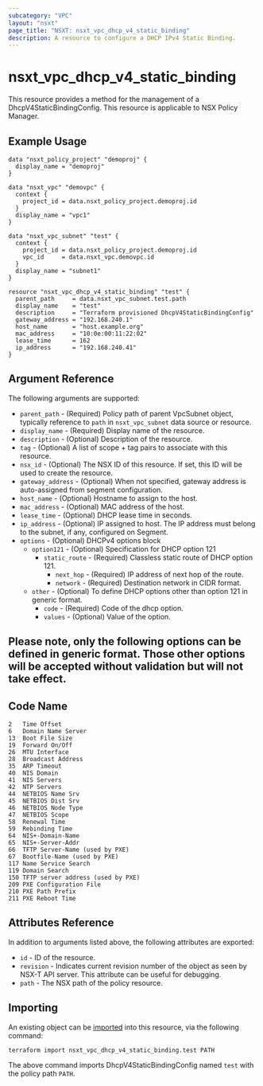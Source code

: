 ```yaml
---
subcategory: "VPC"
layout: "nsxt"
page_title: "NSXT: nsxt_vpc_dhcp_v4_static_binding"
description: A resource to configure a DHCP IPv4 Static Binding.
---
```


# nsxt_vpc_dhcp_v4_static_binding

This resource provides a method for the management of a DhcpV4StaticBindingConfig.
This resource is applicable to NSX Policy Manager.

## Example Usage

```hcl
data "nsxt_policy_project" "demoproj" {
  display_name = "demoproj"
}

data "nsxt_vpc" "demovpc" {
  context {
    project_id = data.nsxt_policy_project.demoproj.id
  }
  display_name = "vpc1"
}

data "nsxt_vpc_subnet" "test" {
  context {
    project_id = data.nsxt_policy_project.demoproj.id
    vpc_id     = data.nsxt_vpc.demovpc.id
  }
  display_name = "subnet1"
}

resource "nsxt_vpc_dhcp_v4_static_binding" "test" {
  parent_path     = data.nsxt_vpc_subnet.test.path
  display_name    = "test"
  description     = "Terraform provisioned DhcpV4StaticBindingConfig"
  gateway_address = "192.168.240.1"
  host_name       = "host.example.org"
  mac_address     = "10:0e:00:11:22:02"
  lease_time      = 162
  ip_address      = "192.168.240.41"
}
```

## Argument Reference

The following arguments are supported:

* `parent_path` - (Required) Policy path of parent VpcSubnet object, typically reference to `path` in `nsxt_vpc_subnet` data source or resource.
* `display_name` - (Required) Display name of the resource.
* `description` - (Optional) Description of the resource.
* `tag` - (Optional) A list of scope + tag pairs to associate with this resource.
* `nsx_id` - (Optional) The NSX ID of this resource. If set, this ID will be used to create the resource.
* `gateway_address` - (Optional) When not specified, gateway address is auto-assigned from segment configuration.
* `host_name` - (Optional) Hostname to assign to the host.
* `mac_address` - (Optional) MAC address of the host.
* `lease_time` - (Optional) DHCP lease time in seconds.
* `ip_address` - (Optional) IP assigned to host. The IP address must belong to the subnet, if any, configured on Segment.
* `options` - (Optional) DHCPv4 options block
  * `option121` - (Optional) Specification for DHCP option 121
    * `static_route` - (Required) Classless static route of DHCP option 121.
      * `next_hop` - (Required) IP address of next hop of the route.
      * `network` - (Required) Destination network in CIDR format.
  * `other` - (Optional) To define DHCP options other than option 121 in generic format.
    * `code` - (Required) Code of the dhcp option.
    * `values` - (Optional) Value of the option.
  
Please note, only the following options can be defined in generic
format. Those other options will be accepted without validation
but will not take effect.
--------------------------
Code    Name
--------------------------
    2   Time Offset
    6   Domain Name Server
    13  Boot File Size
    19  Forward On/Off
    26  MTU Interface
    28  Broadcast Address
    35  ARP Timeout
    40  NIS Domain
    41  NIS Servers
    42  NTP Servers
    44  NETBIOS Name Srv
    45  NETBIOS Dist Srv
    46  NETBIOS Node Type
    47  NETBIOS Scope
    58  Renewal Time
    59  Rebinding Time
    64  NIS+-Domain-Name
    65  NIS+-Server-Addr
    66  TFTP Server-Name (used by PXE)
    67  Bootfile-Name (used by PXE)
    117 Name Service Search
    119 Domain Search
    150 TFTP server address (used by PXE)
    209 PXE Configuration File
    210 PXE Path Prefix
    211 PXE Reboot Time

## Attributes Reference

In addition to arguments listed above, the following attributes are exported:

* `id` - ID of the resource.
* `revision` - Indicates current revision number of the object as seen by NSX-T API server. This attribute can be useful for debugging.
* `path` - The NSX path of the policy resource.

## Importing

An existing object can be [imported][docs-import] into this resource, via the following command:

[docs-import]: https://www.terraform.io/cli/import

```
terraform import nsxt_vpc_dhcp_v4_static_binding.test PATH
```

The above command imports DhcpV4StaticBindingConfig named `test` with the policy path `PATH`.
